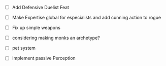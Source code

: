 - [ ] Add Defensive Duelist Feat
- [ ] Make Expertise global for especialists and add cunning action to rogue
- [ ] Fix up simple weapons


- [ ] considering making monks an archetype?
- [ ] pet system
- [ ] implement passive Perception
